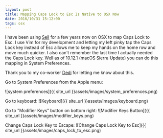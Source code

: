 ```yaml
---
layout: post
title: Mapping Caps Lock to Esc Is Native to OSX Now
date: 2016/10/31 15:12:00
tags: osx
---
```


I have been using [Seil](https://pqrs.org/osx/karabiner/seil.html.en) for a few years now on OSX to map Caps Lock to Esc.  I use Vim for my development and letting my left pinky tap the Caps Lock key instead of Esc allows me to keep my hands on the home row and move much quicker.  I also can't remember the last time I actually needed the Caps Lock key.  Well as of 10.12.1 (macOS Sierra Update) you can do this mapping in System Preferences.

Thank you to my co-worker [Dedi](https://twitter.com/kweerious) for letting me know about this.

Go to System Preferences from the Apple menu:

![system preferences]({{ site_url }}assets/images/system_preferences.png)

Go to keyboard:
![Keyboard]({{ site_url }}assets/images/keyboard.png)


Go to "Modifier Keys" button on bottom right:
![Modifier Keys Button]({{ site_url }}assets/images/modifier_keys.png)


Change Caps Lock Key to Escape:
![Change Caps Lock Key to Esc]({{ site_url }}assets/images/caps_lock_to_esc.png)

